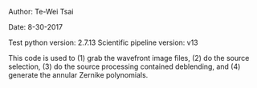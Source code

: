Author: Te-Wei Tsai

Date: 8-30-2017

Test python version: 2.7.13
Scientific pipeline version: v13

This code is used to 
(1) grab the wavefront image files, 
(2) do the source selection, 
(3) do the source processing contained deblending, and 
(4) generate the annular Zernike polynomials.


